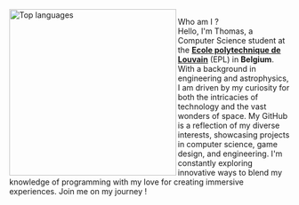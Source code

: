 <img align="left" width="300" src="https://github-readme-stats.vercel.app/api/top-langs/?username=Thommmas&layout=compact&langs_count=10&theme=transparent" alt="Top languages" />
<p>
<bold>Who am I ?</bold> <br>
Hello, I'm Thomas, a Computer Science student at the <strong><a href = https://en.wikipedia.org/wiki/Louvain_School_of_Engineering ... attributes-list>Ecole polytechnique de Louvain</a></strong> (EPL) in <strong>Belgium</strong>. With a background in engineering and astrophysics, I am driven by my curiosity for both the intricacies of technology and the vast wonders of space. My GitHub is a reflection of my diverse interests, showcasing projects in computer science, game design, and engineering. I'm constantly exploring innovative ways to blend my knowledge of programming with my love for creating immersive experiences. Join me on my journey !  </br>
</p>
